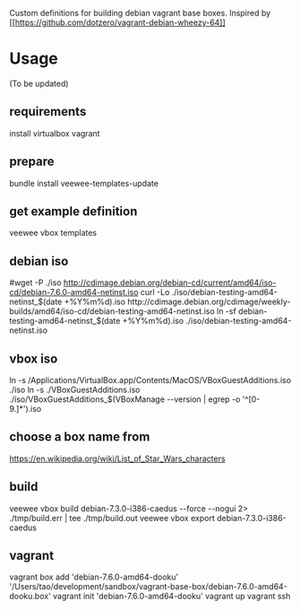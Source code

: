 Custom definitions for building debian vagrant base boxes.
Inspired by [[https://github.com/dotzero/vagrant-debian-wheezy-64]]

# Usage

(To be updated)

## requirements
install virtualbox vagrant

## prepare
bundle install
veewee-templates-update

## get example definition
veewee vbox templates

## debian iso
#wget -P ./iso http://cdimage.debian.org/debian-cd/current/amd64/iso-cd/debian-7.6.0-amd64-netinst.iso 
curl -Lo ./iso/debian-testing-amd64-netinst_$(date +%Y%m%d).iso http://cdimage.debian.org/cdimage/weekly-builds/amd64/iso-cd/debian-testing-amd64-netinst.iso
ln -sf debian-testing-amd64-netinst_$(date +%Y%m%d).iso ./iso/debian-testing-amd64-netinst.iso

## vbox iso
ln -s /Applications/VirtualBox.app/Contents/MacOS/VBoxGuestAdditions.iso ./iso
ln -s ./VBoxGuestAdditions.iso ./iso/VBoxGuestAdditions_$(VBoxManage --version | egrep -o '^[0-9.]*').iso

## choose a box name from
https://en.wikipedia.org/wiki/List_of_Star_Wars_characters

## build
veewee vbox build debian-7.3.0-i386-caedus --force --nogui 2> ./tmp/build.err | tee ./tmp/build.out
veewee vbox export debian-7.3.0-i386-caedus

## vagrant
vagrant box add 'debian-7.6.0-amd64-dooku' '/Users/tao/development/sandbox/vagrant-base-box/debian-7.6.0-amd64-dooku.box'
vagrant init 'debian-7.6.0-amd64-dooku'
vagrant up
vagrant ssh